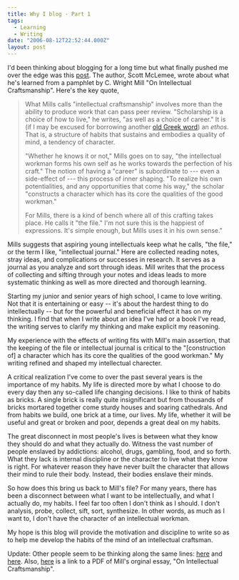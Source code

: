 ```yaml
---
title: Why I blog - Part 1
tags:
  - Learning
  - Writing
date: "2006-08-12T22:52:44.000Z"
layout: post
---
```


I'd been thinking about blogging for a long time but what finally pushed me over the edge was this [post][0]. The author, Scott McLemee, wrote about what he's learned from a pamphlet by C. Wright Mill "On Intellectual Craftsmanship". Here's the key quote,  

> What Mills calls "intellectual craftsmanship" involves more than the ability to produce work that can pass peer review. "Scholarship is a choice of how to live," he writes, "as well as a choice of career." It is (if I may be excused for borrowing another [old Greek word][1]) an _ethos._ That is, a structure of habits that sustains and embodies a quality of mind, a tendency of character.  
>   
> "Whether he knows it or not," Mills goes on to say, "the intellectual workman forms his own self as he works towards the perfection of his craft." The notion of having a "career" is subordinate to --- even a side-effect of --- this process of inner shaping. "To realize his own potentialities, and any opportunities that come his way," the scholar "constructs a character which has its core the qualities of the good workman."  
>   
> For Mills, there is a kind of bench where all of this crafting takes place. He calls it "the file." I'm not sure this is the happiest of expressions. It's simple enough, but Mills uses it in his own sense."

  
Mills suggests that aspiring young intellectuals keep what he calls, "the file," or the term I like, "intellectual journal." Here are collected reading notes, stray ideas, and complications or successes in research. It serves as a journal as you analyze and sort through ideas. Mill writes that the process of collecting and sifting through your notes and ideas leads to more systematic thinking as well as more directed and thorough learning.  
  
Starting my junior and senior years of high school, I came to love writing. Not that it is entertaining or easy -- it's about the hardest thing to do intellectually -- but for the powerful and beneficial effect it has on my thinking. I find that when I write about an idea I've had or a book I've read, the writing serves to clarify my thinking and make explicit my reasoning.  
  
My experience with the effects of writing fits with Mill's main assertion, that the keeping of the file or intellectual journal is critical to the "\[construction of\] a character which has its core the qualities of the good workman." My writing refined and shaped my intellectual charecter.  
  
A critical realization I've come to over the past several years is the importance of my habits. My life is directed more by what I choose to do every day then any so-called life changing decisions. I like to think of habits as bricks. A single brick is really quite insignificant but from thousands of bricks mortared together come sturdy houses and soaring cathedrals. And from habits we build, one brick at a time, our lives. My life, whether it will be useful and great or broken and poor, depends a great deal on my habits.  
  
The great disconnect in most people's lives is between what they know they should do and what they actually do. Witness the vast number of people enslaved by addictions: alcohol, drugs, gambling, food, and so forth. What they lack is internal discipline or the character to live what they know is right. For whatever reason they have never built the character that allows their mind to rule their body. Instead, their bodies enslave their minds.  
  
So how does this bring us back to Mill's file? For many years, there has been a disconnect between what I want to be intellectually, and what I actually do, my habits. I feel far too often I don't think as I should. I don't analysis, probe, collect, sift, sort, synthesize. In other words, as much as I want to, I don't have the character of an intellectual workman.  
  
My hope is this blog will provide the motivation and discipline to write so as to help me develop the habits of the mind of an intellectual craftsman.  
  
Update: Other people seem to be thinking along the same lines: [here][2] and [here][3]. Also, [here][4] is a link to a PDF of Mill's orginal essay, "On Intellectual Craftsmanship".[  
][2]

[0]: http://www.insidehighered.com/views/2005/11/22/mclemee
[1]: http://www.hnn.us/blogs/entries/18349.html
[2]: http://savageminds.org/2006/08/14/c-wright-mills-on-blogging/
[3]: http://www.aaronsw.com/weblog/about
[4]: http://ddl.uwinnipeg.ca/res_des/files/readings/cwmills-intel_craft.pdf